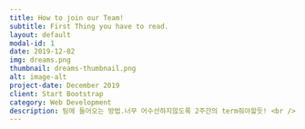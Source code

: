 ```yaml
---
title: How to join our Team!
subtitle: First Thing you have to read.
layout: default
modal-id: 1
date: 2019-12-02
img: dreams.png
thumbnail: dreams-thumbnail.png
alt: image-alt
project-date: December 2019
client: Start Bootstrap
category: Web Development
description: 팀에 들어오는 방법.너무 어수선하지않도록 2주간의 term줘야할듯! <br /> asd
---
```

